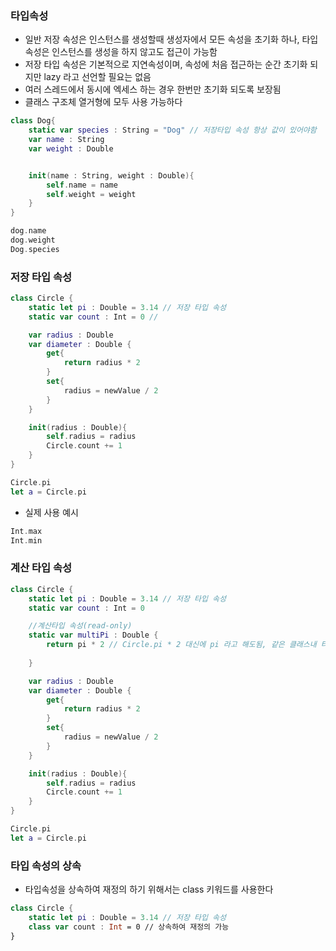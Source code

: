 ### 타입속성
- 일반 저장 속성은 인스턴스를 생성할때 생성자에서 모든 속성을 초기화 하나, 타입 속성은 인스턴스를 생성을 하지 않고도 접근이 가능함
- 저장 타입 속성은 기본적으로 지연속성이며, 속성에 처음 접근하는 순간 초기화 되지만 lazy 라고 선언할 필요는 없음
- 여러 스레드에서 동시에 엑세스 하는 경우 한번만 초기화 되도록 보장됨
- 클래스 구조체 열거형에 모두 사용 가능하다
```swift
class Dog{
	static var species : String = "Dog" // 저장타입 속성 항상 값이 있어야함
	var name : String
	var weight : Double


	init(name : String, weight : Double){
		self.name = name
		self.weight = weight
	}
}

dog.name
dog.weight
Dog.species
```


### 저장 타입 속성
```swift
class Circle {
	static let pi : Double = 3.14 // 저장 타입 속성
	static var count : Int = 0 // 

	var radius : Double
	var diameter : Double {
		get{
			return radius * 2
		}
		set{
			radius = newValue / 2
		}
	}

	init(radius : Double){
		self.radius = radius
		Circle.count += 1 
	}
}

Circle.pi
let a = Circle.pi
```

- 실제 사용 예시
```swift
Int.max
Int.min
```
### 계산 타입 속성
```swift
class Circle {
	static let pi : Double = 3.14 // 저장 타입 속성
	static var count : Int = 0

	//계산타입 속성(read-only)
	static var multiPi : Double {
		return pi * 2 // Circle.pi * 2 대신에 pi 라고 해도됨, 같은 클래스내 타입속성은 변수만으로 접근이 가능함
		
	}

	var radius : Double
	var diameter : Double {
		get{
			return radius * 2
		}
		set{
			radius = newValue / 2
		}
	}

	init(radius : Double){
		self.radius = radius
		Circle.count += 1 
	}
}

Circle.pi
let a = Circle.pi
```

### 타입 속성의  상속
- 타입속성을 상속하여 재정의 하기 위해서는 class 키워드를 사용한다
```swift
class Circle {
	static let pi : Double = 3.14 // 저장 타입 속성
	class var count : Int = 0 // 상속하여 재정의 가능
}
```
